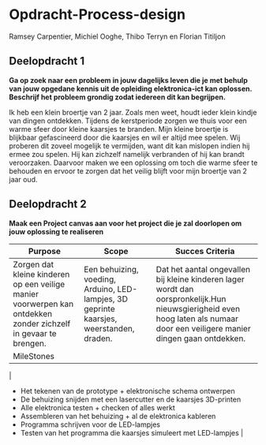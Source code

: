 # Opdracht-Process-design
Ramsey Carpentier, Michiel Ooghe, Thibo Terryn en  Florian Titiljon

## Deelopdracht 1
**Ga op zoek naar een probleem in jouw dagelijks leven die je met behulp van jouw opgedane kennis uit de opleiding elektronica-ict kan oplossen. Beschrijf het probleem grondig zodat iedereen dit kan begrijpen.**

Ik heb een klein broertje van 2 jaar. Zoals men weet, houdt ieder klein kindje van dingen ontdekken. 
Tijdens de kerstperiode zorgen we thuis voor een warme sfeer door kleine kaarsjes te branden. 
Mijn kleine broertje is blijkbaar gefascineerd door die kaarsjes en wil er altijd mee spelen. 
Wij proberen dit zoveel mogelijk te vermijden, want dit kan mislopen indien hij ermee zou spelen.
Hij kan zichzelf namelijk verbranden of hij kan brandt veroorzaken.
Daarvoor maken we een oplossing om toch die warme sfeer te behouden en ervoor te zorgen dat het veilig blijft voor mijn broertje van 2 jaar oud.

## Deelopdracht 2
**Maak een Project canvas aan voor het project die je zal doorlopen om jouw oplossing te realiseren**

| Purpose                                                                                                        | Scope                                                                                   | Succes Criteria                                               |
|----------------------------------------------------------------------------------------------------------------|-----------------------------------------------------------------------------------------|---------------------------------------------------------------|
| Zorgen dat kleine kinderen op een veilige manier voorwerpen kan ontdekken zonder zichzelf in gevaar te brengen.| Een behuizing, voeding, Arduino, LED-lampjes, 3D geprinte kaarsjes, weerstanden, draden.| Dat het aantal ongevallen bij kleine kinderen lager wordt dan oorspronkelijk.Hun nieuwsgierigheid even hoog laten als numaar door een veiligere manier dingen gaan ontdekken.|         
| MileStones                                                                                                                                                                                                                                                               |
|
- Het tekenen van de prototype + elektronische schema ontwerpen
- De behuizing snijden met een lasercutter en de kaarsjes 3D-printen
- Alle elektronica testen + checken of alles werkt
- Assembleren van het behuizing + al de elektronica kableren
- Programma schrijven voor de LED-lampjes
- Testen van het programma die kaarsjes simuleert met LED-lampjes
|
